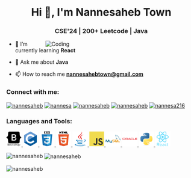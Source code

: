 <h1 align="center">Hi 👋, I'm Nannesaheb Town</h1>
<h3 align="center">CSE'24 | 200+ Leetcode | Java</h3>

<p align="left"> <img align="right" alt="Coding" width="400" src="https://media.tenor.com/pMYQAlYxa80AAAAC/coding.gif"/> </p>

- 🌱 I’m currently learning **React**

- 💬 Ask me about **Java**

- 📫 How to reach me **nannesahebtown@gmail.com**

<h3 align="left">Connect with me:</h3>
<p align="left">
<a href="https://linkedin.com/in/nannesaheb" target="blank"><img align="center" src="https://raw.githubusercontent.com/rahuldkjain/github-profile-readme-generator/master/src/images/icons/Social/linked-in-alt.svg" alt="nannesaheb" height="30" width="40" /></a>
<a href="https://www.codechef.com/users/nannesa" target="blank"><img align="center" src="https://cdn.jsdelivr.net/npm/simple-icons@3.1.0/icons/codechef.svg" alt="nannesa" height="30" width="40" /></a>
<a href="https://www.hackerrank.com/nannesaheb" target="blank"><img align="center" src="https://raw.githubusercontent.com/rahuldkjain/github-profile-readme-generator/master/src/images/icons/Social/hackerrank.svg" alt="nannesaheb" height="30" width="40" /></a>
<a href="https://www.leetcode.com/nannesaheb" target="blank"><img align="center" src="https://raw.githubusercontent.com/rahuldkjain/github-profile-readme-generator/master/src/images/icons/Social/leet-code.svg" alt="nannesaheb" height="30" width="40" /></a>
<a href="https://auth.geeksforgeeks.org/user/nannesa216" target="blank"><img align="center" src="https://raw.githubusercontent.com/rahuldkjain/github-profile-readme-generator/master/src/images/icons/Social/geeks-for-geeks.svg" alt="nannesa216" height="30" width="40" /></a>
</p>

<h3 align="left">Languages and Tools:</h3>
<p align="left"> <a href="https://getbootstrap.com" target="_blank" rel="noreferrer"> <img src="https://raw.githubusercontent.com/devicons/devicon/master/icons/bootstrap/bootstrap-plain-wordmark.svg" alt="bootstrap" width="40" height="40"/> </a> <a href="https://www.cprogramming.com/" target="_blank" rel="noreferrer"> <img src="https://raw.githubusercontent.com/devicons/devicon/master/icons/c/c-original.svg" alt="c" width="40" height="40"/> </a> <a href="https://www.w3schools.com/css/" target="_blank" rel="noreferrer"> <img src="https://raw.githubusercontent.com/devicons/devicon/master/icons/css3/css3-original-wordmark.svg" alt="css3" width="40" height="40"/> </a> <a href="https://www.w3.org/html/" target="_blank" rel="noreferrer"> <img src="https://raw.githubusercontent.com/devicons/devicon/master/icons/html5/html5-original-wordmark.svg" alt="html5" width="40" height="40"/> </a> <a href="https://www.java.com" target="_blank" rel="noreferrer"> <img src="https://raw.githubusercontent.com/devicons/devicon/master/icons/java/java-original.svg" alt="java" width="40" height="40"/> </a> <a href="https://developer.mozilla.org/en-US/docs/Web/JavaScript" target="_blank" rel="noreferrer"> <img src="https://raw.githubusercontent.com/devicons/devicon/master/icons/javascript/javascript-original.svg" alt="javascript" width="40" height="40"/> </a> <a href="https://www.mysql.com/" target="_blank" rel="noreferrer"> <img src="https://raw.githubusercontent.com/devicons/devicon/master/icons/mysql/mysql-original-wordmark.svg" alt="mysql" width="40" height="40"/> </a> <a href="https://www.oracle.com/" target="_blank" rel="noreferrer"> <img src="https://raw.githubusercontent.com/devicons/devicon/master/icons/oracle/oracle-original.svg" alt="oracle" width="40" height="40"/> </a> <a href="https://www.python.org" target="_blank" rel="noreferrer"> <img src="https://raw.githubusercontent.com/devicons/devicon/master/icons/python/python-original.svg" alt="python" width="40" height="40"/> </a> <a href="https://reactjs.org/" target="_blank" rel="noreferrer"> <img src="https://raw.githubusercontent.com/devicons/devicon/master/icons/react/react-original-wordmark.svg" alt="react" width="40" height="40"/> </a> </p>

<p><img align="left" src="https://github-readme-stats.vercel.app/api/top-langs?username=nannesaheb&show_icons=true&locale=en&layout=compact" alt="nannesaheb" /></p>

<p>&nbsp;<img align="center" src="https://github-readme-stats.vercel.app/api?username=nannesaheb&show_icons=true&locale=en" alt="nannesaheb" /></p>

<p><img align="center" src="https://github-readme-streak-stats.herokuapp.com/?user=nannesaheb&" alt="nannesaheb" /></p>

